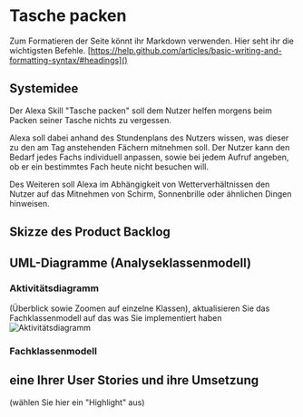 # Tasche packen
Zum Formatieren der Seite könnt ihr Markdown verwenden. Hier seht ihr die wichtigsten Befehle. 
[https://help.github.com/articles/basic-writing-and-formatting-syntax/#headings]()




## Systemidee

Der Alexa Skill "Tasche packen" soll dem Nutzer helfen morgens beim Packen seiner Tasche nichts zu vergessen.

Alexa soll dabei anhand des Stundenplans des Nutzers wissen, was dieser zu den am Tag anstehenden Fächern mitnehmen soll. Der Nutzer kann den Bedarf jedes Fachs individuell anpassen, sowie bei jedem Aufruf angeben, ob er ein bestimmtes Fach heute nicht besuchen will.

Des Weiteren soll Alexa im Abhängigkeit von Wetterverhältnissen den Nutzer auf das Mitnehmen von Schirm, Sonnenbrille oder ähnlichen Dingen hinweisen.

## Skizze des Product Backlog



## UML-Diagramme (Analyseklassenmodell) 
### Aktivitätsdiagramm
(Überblick sowie Zoomen auf einzelne Klassen), aktualisieren Sie das Fachklassenmodell auf das was Sie implementiert haben
![Aktivitätsdiagramm](https://github.com/sweIhm-ws2018-19/skillproject-fr-14/blob/master/Sprint2%20UML/Aktivitätsdiagramm_TaschePacken%20(1).png)

### Fachklassenmodell
## eine Ihrer User Stories und ihre Umsetzung
(wählen Sie hier ein "Highlight" aus)

